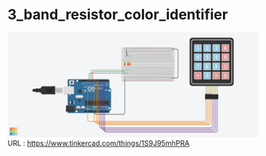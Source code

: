 # 3_band_resistor_color_identifier
![circuit_diagram](https://github.com/RiyazurRazak/3_band_resistor_color_identifier/blob/main/3%20band%20resistor%20color%20code.png)
URL : https://www.tinkercad.com/things/1S9J95mhPRA
